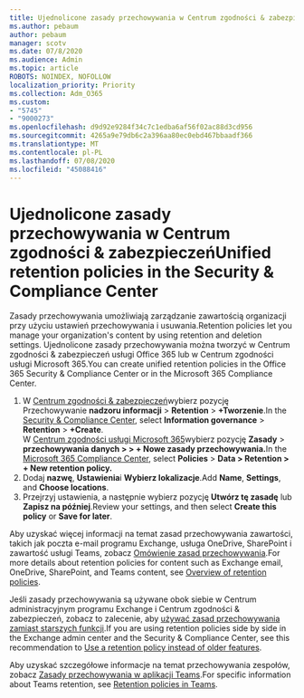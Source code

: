 ```yaml
---
title: Ujednolicone zasady przechowywania w Centrum zgodności & zabezpieczeń
ms.author: pebaum
author: pebaum
manager: scotv
ms.date: 07/8/2020
ms.audience: Admin
ms.topic: article
ROBOTS: NOINDEX, NOFOLLOW
localization_priority: Priority
ms.collection: Adm_O365
ms.custom:
- "5745"
- "9000273"
ms.openlocfilehash: d9d92e9284f34c7c1edba6af56f02ac88d3cd956
ms.sourcegitcommit: 4265a9e79db6c2a396aa80ec0ebd467bbaadf366
ms.translationtype: MT
ms.contentlocale: pl-PL
ms.lasthandoff: 07/08/2020
ms.locfileid: "45088416"
---
```

# <a name="unified-retention-policies-in-the-security--compliance-center"></a><span data-ttu-id="07806-102">Ujednolicone zasady przechowywania w Centrum zgodności & zabezpieczeń</span><span class="sxs-lookup"><span data-stu-id="07806-102">Unified retention policies in the Security & Compliance Center</span></span>

<span data-ttu-id="07806-103">Zasady przechowywania umożliwiają zarządzanie zawartością organizacji przy użyciu ustawień przechowywania i usuwania.</span><span class="sxs-lookup"><span data-stu-id="07806-103">Retention policies let you manage your organization's content by using retention and deletion settings.</span></span> <span data-ttu-id="07806-104">Ujednolicone zasady przechowywania można tworzyć w Centrum zgodności & zabezpieczeń usługi Office 365 lub w Centrum zgodności usługi Microsoft 365.</span><span class="sxs-lookup"><span data-stu-id="07806-104">You can create unified retention policies in the Office 365 Security & Compliance Center or in the Microsoft 365 Compliance Center.</span></span> 

1. <span data-ttu-id="07806-105">W [Centrum zgodności & zabezpieczeń](https://go.microsoft.com/fwlink/p/?linkid=2077143)wybierz pozycję Przechowywanie **nadzoru informacji**  >  **Retention**  >  **+Tworzenie**.</span><span class="sxs-lookup"><span data-stu-id="07806-105">In the [Security & Compliance Center](https://go.microsoft.com/fwlink/p/?linkid=2077143), select **Information governance** > **Retention** > **+Create**.</span></span> <br/>
    <span data-ttu-id="07806-106">W [Centrum zgodności usługi Microsoft 365](https://go.microsoft.com/fwlink/p/?linkid=2077149)wybierz pozycję **Zasady**  >  **przechowywania danych > > + Nowe zasady przechowywania.**</span><span class="sxs-lookup"><span data-stu-id="07806-106">In the [Microsoft 365 Compliance Center](https://go.microsoft.com/fwlink/p/?linkid=2077149), select **Policies** > **Data > Retention > + New retention policy.**</span></span>
2. <span data-ttu-id="07806-107">Dodaj **nazwę**, **Ustawienia**i **Wybierz lokalizacje**.</span><span class="sxs-lookup"><span data-stu-id="07806-107">Add **Name**, **Settings**, and **Choose locations**.</span></span>
3. <span data-ttu-id="07806-108">Przejrzyj ustawienia, a następnie wybierz pozycję **Utwórz tę zasadę** lub **Zapisz na później**.</span><span class="sxs-lookup"><span data-stu-id="07806-108">Review your settings, and then select **Create this policy** or **Save for later**.</span></span>  
      
<span data-ttu-id="07806-109">Aby uzyskać więcej informacji na temat zasad przechowywania zawartości, takich jak poczta e-mail programu Exchange, usługa OneDrive, SharePoint i zawartość usługi Teams, zobacz [Omówienie zasad przechowywania](https://go.microsoft.com/fwlink/?linkid=2127785).</span><span class="sxs-lookup"><span data-stu-id="07806-109">For more details about retention policies for content such as Exchange email, OneDrive, SharePoint, and Teams content, see [Overview of retention policies](https://go.microsoft.com/fwlink/?linkid=2127785).</span></span>  
    
<span data-ttu-id="07806-110">Jeśli zasady przechowywania są używane obok siebie w Centrum administracyjnym programu Exchange i Centrum zgodności & zabezpieczeń, zobacz to zalecenie, aby [używać zasad przechowywania zamiast starszych funkcji](https://docs.microsoft.com/microsoft-365/compliance/retention-policies?view=o365-worldwide#use-a-retention-policy-instead-of-older-features).</span><span class="sxs-lookup"><span data-stu-id="07806-110">If you are using retention policies side by side in the Exchange admin center and the Security & Compliance Center, see this recommendation to [Use a retention policy instead of older features](https://docs.microsoft.com/microsoft-365/compliance/retention-policies?view=o365-worldwide#use-a-retention-policy-instead-of-older-features).</span></span>  
    
<span data-ttu-id="07806-111">Aby uzyskać szczegółowe informacje na temat przechowywania zespołów, zobacz [Zasady przechowywania w aplikacji Teams](https://docs.microsoft.com/microsoftteams/retention-policies).</span><span class="sxs-lookup"><span data-stu-id="07806-111">For specific information about Teams retention, see [Retention policies in Teams](https://docs.microsoft.com/microsoftteams/retention-policies).</span></span>